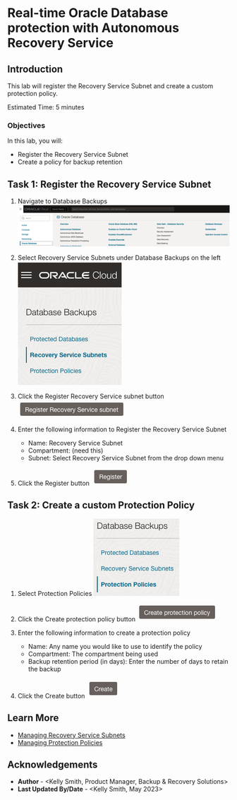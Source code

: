 # Real-time Oracle Database protection with Autonomous Recovery Service

## Introduction

This lab will register the Recovery Service Subnet and create a custom protection policy.

Estimated Time: 5 minutes

### Objectives

In this lab, you will:
* Register the Recovery Service Subnet
* Create a policy for backup retention

## Task 1: Register the Recovery Service Subnet

1. Navigate to Database Backups
    ![Image alt text](images/Ham_database_DBBackups.png)

2. Select Recovery Service Subnets under Database Backups on the left
    ![Image alt text](images/Recovery_Service_subnets_menu.png)

3. Click the Register Recovery Service subnet button
    ![image alt text](images/register_Recovery_Service_subnet_button.png)

4. Enter the following information to Register the Recovery Service Subnet
    * Name: Recovery Service Subnet
    * Compartment: (need this)
    * Subnet: Select Recovery Service Subnet from the drop down menu

5. Click the Register button
    ![image alt text](images/register_button.png)

## Task 2: Create a custom Protection Policy

1. Select Protection Policies
    ![Image alt text](images/Recovery_Service_Protection_Policy_menu.png)

2. Click the Create protection policy button
    ![Image alt text](images/create_protection_policy_button.png)

3. Enter the following information to create a protection policy
    * Name: Any name you would like to use to identify the policy
    * Compartment:  The compartment being used
    * Backup retention period (in days): Enter the number of days to retain the backup

4. Click the Create button
    ![image alt text](images/create_button.png)

## Learn More

* [Managing Recovery Service Subnets](https://docs.oracle.com/en/cloud/paas/recovery-service/dbrsu/manage-backup-networks.html#GUID-2093C2E1-4A88-4D56-9D12-C7F11816CB21)
* [Managing Protection Policies](https://docs.oracle.com/en/cloud/paas/recovery-service/dbrsu/manage-protection-policy.html#GUID-3823E813-1236-4755-B791-ABE1963C4EB8)

## Acknowledgements
* **Author** - <Kelly Smith, Product Manager, Backup & Recovery Solutions>
* **Last Updated By/Date** - <Kelly Smith, May 2023>
